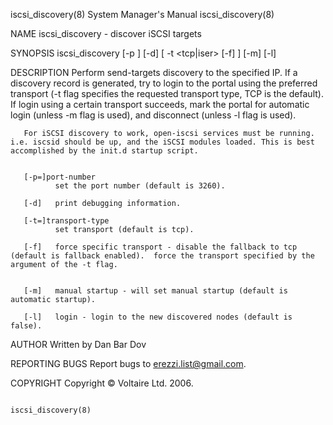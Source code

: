 
iscsi_discovery(8)                                                                         System Manager's Manual                                                                         iscsi_discovery(8)



NAME
       iscsi_discovery - discover iSCSI targets

SYNOPSIS
       iscsi_discovery <IP> [-p <port>] [-d] [ -t <tcp|iser> [-f] ] [-m] [-l]


DESCRIPTION
       Perform  send-targets discovery to the specified IP. If a discovery record is generated, try to login to the portal using the preferred transport (-t flag specifies the requested transport type, TCP
       is the default).  If login using a certain transport succeeds, mark the portal for automatic login (unless -m flag is used), and disconnect (unless -l flag is used).

       For iSCSI discovery to work, open-iscsi services must be running. i.e. iscsid should be up, and the iSCSI modules loaded. This is best accomplished by the init.d startup script.


       [-p=]port-number
              set the port number (default is 3260).

       [-d]   print debugging information.

       [-t=]transport-type
              set transport (default is tcp).

       [-f]   force specific transport - disable the fallback to tcp (default is fallback enabled).  force the transport specified by the argument of the -t flag.


       [-m]   manual startup - will set manual startup (default is automatic startup).

       [-l]   login - login to the new discovered nodes (default is false).


AUTHOR
       Written by Dan Bar Dov

REPORTING BUGS
       Report bugs to <erezzi.list@gmail.com>.

COPYRIGHT
       Copyright © Voltaire Ltd. 2006.



                                                                                                                                                                                           iscsi_discovery(8)
